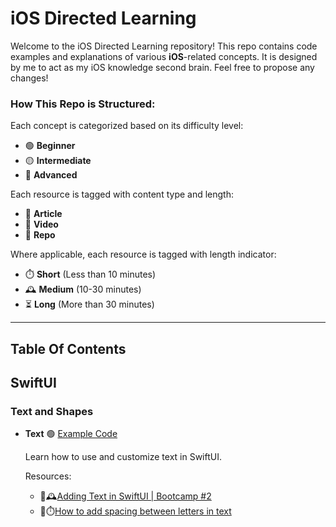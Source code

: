 # iOS Directed Learning

Welcome to the iOS Directed Learning repository! This repo contains code examples and explanations of various **iOS**-related concepts. It is designed by me to act as my iOS knowledge second brain. Feel free to propose any changes!

### How This Repo is Structured:

Each concept is categorized based on its difficulty level:

- 🟢 **Beginner**
- 🟡 **Intermediate**
- 🔴 **Advanced**

Each resource is tagged with content type and length:

- 📄 **Article**
- 🎥 **Video**
- 📂 **Repo**

Where applicable, each resource is tagged with length indicator:

- ⏱️ **Short** (Less than 10 minutes)
- 🕰️ **Medium** (10-30 minutes)
- ⏳ **Long** (More than 30 minutes)

---

## Table Of Contents

<!-- START doctoc -->

<!-- END doctoc -->

## SwiftUI

### Text and Shapes

- **Text** 🟢
  [Example Code](iOSDirectedLearning/ConceptViews/UIComponents/TextAndShapes/TextExampleView.swift)

  Learn how to use and customize text in SwiftUI.

  Resources:

  - 🎥🕰️[Adding Text in SwiftUI | Bootcamp #2](https://www.youtube.com/watch?v=RKfkG01x79w)
  - 📄⏱️[How to add spacing between letters in text](https://www.hackingwithswift.com/quick-start/swiftui/how-to-add-spacing-between-letters-in-text)
